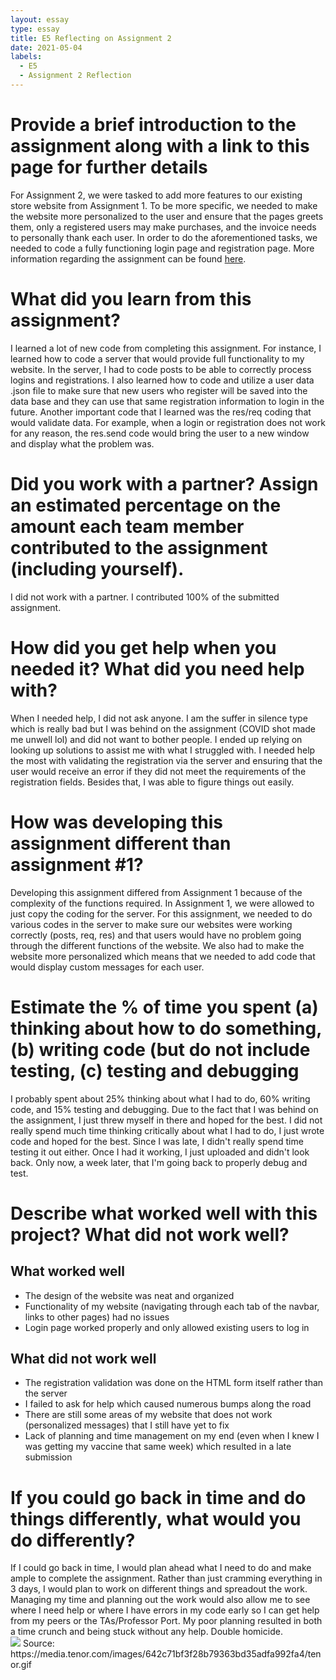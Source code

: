 ```yaml
---
layout: essay
type: essay
title: E5 Reflecting on Assignment 2
date: 2021-05-04
labels:
  - E5
  - Assignment 2 Reflection
---
```


<h1>Provide a brief introduction to the assignment along with a link to this page for further details</h1>
For Assignment 2, we were tasked to add more features to our existing store website from Assignment 1. To be more specific, we needed to make the website more personalized to the user and ensure that the pages greets them, only a registered users may make purchases, and the invoice needs to personally thank each user. In order to do the aforementioned tasks, we needed to code a fully functioning login page and registration page. More information regarding the assignment can be found <a href="https://dport96.github.io/ITM352/morea/150.Assignment2/experience-Assignment2.html">here</a>.
  
<h1>What did you learn from this assignment?</h1>
I learned a lot of new code from completing this assignment. For instance, I learned how to code a server that would provide full functionality to my website. In the server, I had to code posts to be able to correctly process logins and registrations. I also learned how to code and utilize a user data .json file to make sure that new users who register will be saved into the data base and they can use that same registration information to login in the future. Another important code that I learned was the res/req coding that would validate data. For example, when a login or registration does not work for any reason, the res.send code would bring the user to a new window and display what the problem was.
  
<h1>Did you work with a partner? Assign an estimated percentage on the amount each team member contributed to the assignment (including yourself).</h1>
I did not work with a partner. I contributed 100% of the submitted assignment.

<h1>How did you get help when you needed it? What did you need help with?</h1>
When I needed help, I did not ask anyone. I am the suffer in silence type which is really bad but I was behind on the assignment (COVID shot made me unwell lol) and did not want to bother people. I ended up relying on looking up solutions to assist me with what I struggled with. I needed help the most with validating the registration via the server and ensuring that the user would receive an error if they did not meet the requirements of the registration fields. Besides that, I was able to figure things out easily. 

<h1>How was developing this assignment different than assignment #1?</h1>
Developing this assignment differed from Assignment 1 because of the complexity of the functions required. In Assignment 1, we were allowed to just copy the coding for the server. For this assignment, we needed to do various codes in the server to make sure our websites were working correctly (posts, req, res) and that users would have no problem going through the different functions of the website. We also had to make the website more personalized which means that we needed to add code that would display custom messages for each user.

<h1>Estimate the % of time you spent (a) thinking about how to do something, (b) writing code (but do not include testing, (c) testing and debugging</h1>
I probably spent about 25% thinking about what I had to do, 60% writing code, and 15% testing and debugging. Due to the fact that I was behind on the assignment, I just threw myself in there and hoped for the best. I did not really spend much time thinking critically about what I had to do, I just wrote code and hoped for the best. Since I was late, I didn't really spend time testing it out either. Once I had it working, I just uploaded and didn't look back. Only now, a week later, that I'm going back to properly debug and test.

<h1>Describe what worked well with this project? What did not work well?</h1>
<h2>What worked well</h2>
<ul>
  <li>The design of the website was neat and organized</li>
  <li>Functionality of my website (navigating through each tab of the navbar, links to other pages) had no issues </li>
  <li>Login page worked properly and only allowed existing users to log in</li>
</ul>
<h2>What did not work well</h2>
<ul>
  <li>The registration validation was done on the HTML form itself rather than the server</li>
  <li>I failed to ask for help which caused numerous bumps along the road</li>
  <li>There are still some areas of my website that does not work (personalized messages) that I still have yet to fix</li>
  <li>Lack of planning and time management on my end (even when I knew I was getting my vaccine that same week) which resulted in a late submission</li>
</ul>

<h1>If you could go back in time and do things differently, what would you do differently?</h1>
If I could go back in time, I would plan ahead what I need to do and make ample to complete the assignment. Rather than just cramming everything in 3 days, I would plan to work on different things and spreadout the work. Managing my time and planning out the work would also allow me to see where I need help or where I have errors in my code early so I can get help from my peers or the TAs/Professor Port. My poor planning resulted in both a time crunch and being stuck without any help. Double homicide. 
<br>
<img src="https://media.tenor.com/images/642c71bf3f28b79363bd35adfa992fa4/tenor.gif">
Source: https://media.tenor.com/images/642c71bf3f28b79363bd35adfa992fa4/tenor.gif
